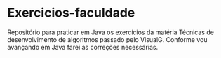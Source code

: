 # Exercicios-faculdade
Repositório para praticar em Java os exercícios da matéria Técnicas de desenvolvimento de algoritmos passado pelo VisualG.
Conforme vou avançando em Java farei as correções necessárias. 
